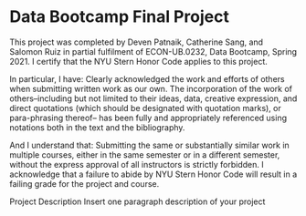 # Data Bootcamp Final Project

This project was completed by Deven Patnaik, Catherine Sang, and Salomon Ruiz in partial fulfilment of ECON-UB.0232, Data Bootcamp, Spring 2021. I certify that the NYU Stern Honor Code applies to this project.

In particular, I have:
Clearly acknowledged the work and efforts of others when submitting written work as our own. The incorporation of the work of others–including but not limited to their ideas, data, creative expression, and direct quotations (which should be designated with quotation marks), or para-phrasing thereof– has been fully and appropriately referenced using notations both in the text and the bibliography.

And I understand that:
Submitting the same or substantially similar work in multiple courses, either in the same semester or in a different semester, without the express approval of all instructors is strictly forbidden. I acknowledge that a failure to abide by NYU Stern Honor Code will result in a failing grade for
the project and course.

Project Description
Insert one paragraph description of your project
